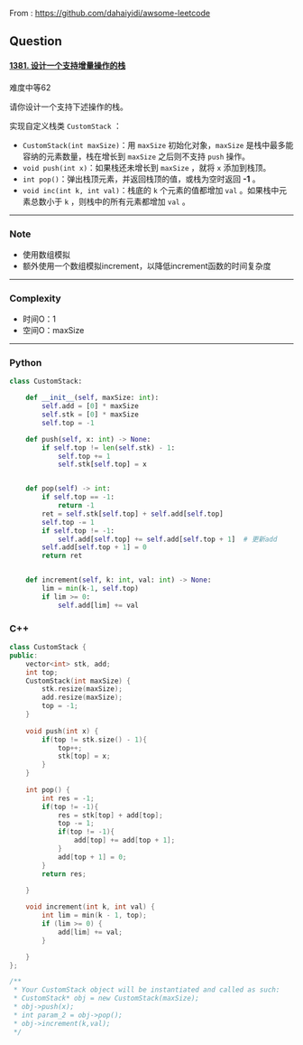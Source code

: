 From : https://github.com/dahaiyidi/awsome-leetcode

## Question 

#### [1381. 设计一个支持增量操作的栈](https://leetcode-cn.com/problems/design-a-stack-with-increment-operation/)

难度中等62

请你设计一个支持下述操作的栈。

实现自定义栈类 `CustomStack` ：

- `CustomStack(int maxSize)`：用 `maxSize` 初始化对象，`maxSize` 是栈中最多能容纳的元素数量，栈在增长到 `maxSize` 之后则不支持 `push` 操作。
- `void push(int x)`：如果栈还未增长到 `maxSize` ，就将 `x` 添加到栈顶。
- `int pop()`：弹出栈顶元素，并返回栈顶的值，或栈为空时返回 **-1** 。
- `void inc(int k, int val)`：栈底的 `k` 个元素的值都增加 `val` 。如果栈中元素总数小于 `k` ，则栈中的所有元素都增加 `val` 。

------

### Note

- 使用数组模拟
- 额外使用一个数组模拟increment，以降低increment函数的时间复杂度

------

### Complexity

- 时间O：1
- 空间O：maxSize

------

### Python

```python
class CustomStack:

    def __init__(self, maxSize: int):
        self.add = [0] * maxSize
        self.stk = [0] * maxSize
        self.top = -1

    def push(self, x: int) -> None:
        if self.top != len(self.stk) - 1:
            self.top += 1
            self.stk[self.top] = x


    def pop(self) -> int:
        if self.top == -1:
            return -1
        ret = self.stk[self.top] + self.add[self.top]
        self.top -= 1
        if self.top != -1:
            self.add[self.top] += self.add[self.top + 1]  # 更新add
        self.add[self.top + 1] = 0
        return ret


    def increment(self, k: int, val: int) -> None:
        lim = min(k-1, self.top)
        if lim >= 0:
            self.add[lim] += val
```

### C++

```C++
class CustomStack {
public:
    vector<int> stk, add;
    int top;
    CustomStack(int maxSize) {
        stk.resize(maxSize);
        add.resize(maxSize);
        top = -1;
    }
    
    void push(int x) {
        if(top != stk.size() - 1){
            top++;
            stk[top] = x;
        }
    }
    
    int pop() {
        int res = -1;
        if(top != -1){
            res = stk[top] + add[top];
            top -= 1;
            if(top != -1){
                add[top] += add[top + 1];
            }
            add[top + 1] = 0;            
        }
        return res;

    }
    
    void increment(int k, int val) {
        int lim = min(k - 1, top);
        if (lim >= 0) {
            add[lim] += val;
        }

    }
};

/**
 * Your CustomStack object will be instantiated and called as such:
 * CustomStack* obj = new CustomStack(maxSize);
 * obj->push(x);
 * int param_2 = obj->pop();
 * obj->increment(k,val);
 */
```

